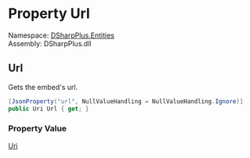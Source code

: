 # Property Url

Namespace: [DSharpPlus.Entities](DSharpPlus.Entities.md)  
Assembly: DSharpPlus.dll

## <a id="DSharpPlus_Entities_DiscordEmbed_Url"></a>Url

Gets the embed's url.

```csharp
[JsonProperty("url", NullValueHandling = NullValueHandling.Ignore)]
public Uri Url { get; }
```

### Property Value

[Uri](https://learn.microsoft.com/dotnet/api/system.uri)


